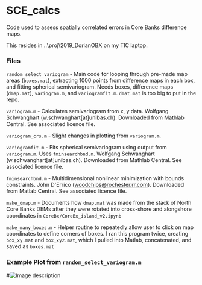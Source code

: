 # SCE_calcs
Code used to assess spatially correlated errors in Core Banks difference maps.

This resides in ..\proj\2019_DorianOBX on my TIC laptop.

### Files

`random_select_variogram` - Main code for looping through pre-made map areas (`boxes.mat`), extracting 1000 points from difference maps in each box, and fitting spherical semivariogram. Needs boxes, difference maps (`dmap.mat`), `variogram.m`, and `variogramfit.m`. `dmat.mat` is too big to put in the repo.

`variogram.m` - Calculates semivariogram from x, y data. Wolfgang Schwanghart (w.schwanghart[at]unibas.ch). Downloaded from Mathlab Central. See associated licence file.

`variogram_crs.m` - Slight changes in plotting from `variogram.m`. 

`variogramfit.m` - Fits spherical semivariogram using output from `variogram.m`. Uses `fminsearchbnd.m`. Wolfgang Schwanghart (w.schwanghart[at]unibas.ch). Downloaded from Mathlab Central.  See associated licence file.

`fminsearchbnd.m` - Multidimensional nonlinear minimization with bounds constraints. John D'Errico (woodchips@rochester.rr.com). Downloaded from Matlab Central. See associated licence file.

`make_dmap.m` - Documents how `dmap.mat` was made from the stack of North Core Banks DEMs after they were rotated into cross-shore and alongshore coordinates in `CoreBx/CoreBx_island_v2.ipynb`

`make_many_boxes.m` - Helper routine to repeatedly allow user to click on map coordinates to define corners of boxes. I ran this program twice, creating `box_xy.mat` and `box_xy2.mat`, which I pulled into Matlab, concatenated, and saved as `boxes.mat`

### Example Plot from `random_select_variogram.m`

#![Image description](link-to-image)
